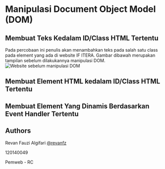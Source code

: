 # Manipulasi Document Object Model (DOM)

## Membuat Teks Kedalam ID/Class HTML Tertentu
Pada percobaan ini penulis akan menambahkan teks pada salah satu class pada element yang ada di website IF ITERA. Gambar dibawah merupakan tampilan sebelum dilakukannya manipulasi DOM.
<img src="./1 Before" alt="Website sebelum manipulasi DOM">

## Membuat Element HTML kedalam ID/Class HTML Tertentu

## Membuat Element Yang Dinamis Berdasarkan Event Handler Tertentu

## Authors

Revan Fauzi Algifari [@revanfz](https://www.github.com/revanfz)

120140049

Pemweb - RC
